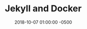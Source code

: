 ---
layout: post
title: "Jekyll and Docker"
date: 2018-10-07 01:00:00 -0500
categories: [software]
description: 
image: 
permalink: archive/2018/10/07/jekyll-and-docker
---